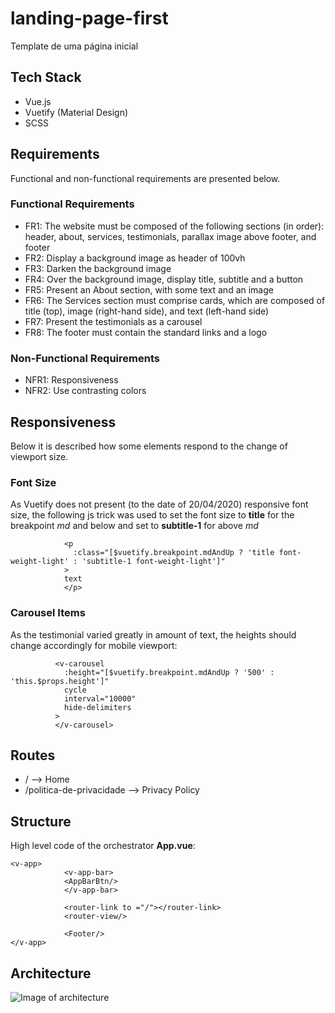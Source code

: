 # landing-page-first
Template de uma página inicial

## Tech Stack
* Vue.js
* Vuetify (Material Design)
* SCSS

## Requirements
Functional and non-functional requirements are presented below.

### Functional Requirements
* FR1: The website must be composed of the following sections (in order): header, about, services, testimonials, parallax image above footer, and footer
* FR2: Display a background image as header of 100vh
* FR3: Darken the background image
* FR4: Over the background image, display title, subtitle and a button
* FR5: Present an About section, with some text and an image
* FR6: The Services section must comprise cards, which are composed of title (top), image (right-hand side), and text (left-hand side)
* FR7: Present the testimonials as a carousel
* FR8: The footer must contain the standard links and a logo

### Non-Functional Requirements
* NFR1: Responsiveness
* NFR2: Use contrasting colors

## Responsiveness
Below it is described how some elements respond to the change of viewport size.

### Font Size
As Vuetify does not present (to the date of 20/04/2020) responsive font size, the following js trick was used to set the font size to **title** for the breakpoint *md* and below and set to **subtitle-1** for above *md*

```
            <p
              :class="[$vuetify.breakpoint.mdAndUp ? 'title font-weight-light' : 'subtitle-1 font-weight-light']"
            >
            text
            </p>
```

### Carousel Items
As the testimonial varied greatly in amount of text, the heights should change accordingly for mobile viewport:

```
          <v-carousel
            :height="[$vuetify.breakpoint.mdAndUp ? '500' : 'this.$props.height']"
            cycle
            interval="10000"
            hide-delimiters
          >
          </v-carousel>
```

## Routes

* / --> Home
* /politica-de-privacidade --> Privacy Policy

## Structure
High level code of the orchestrator **App.vue**:

```
<v-app>
            <v-app-bar>
            <AppBarBtn/>
            </v-app-bar>
            
            <router-link to ="/"></router-link>
            <router-view/>
            
            <Footer/>
</v-app>
```

## Architecture

![Image of architecture](https://raw.githubusercontent.com/jadefr/ontology-testing/master/lorem-ipsum.png)
